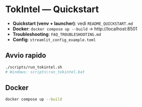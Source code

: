 # TokIntel — Quickstart

- **Quickstart (venv + launcher)**: vedi `README_QUICKSTART.md`
- **Docker**: `docker compose up --build` → http://localhost:8501
- **Troubleshooting**: `FAQ_TROUBLESHOOTING.md`
- **Config**: `streamlit_config_example.toml`

## Avvio rapido
```bash
./scripts/run_tokintel.sh
# Windows: scripts\run_tokintel.bat
```

## Docker

```bash
docker compose up --build
```
